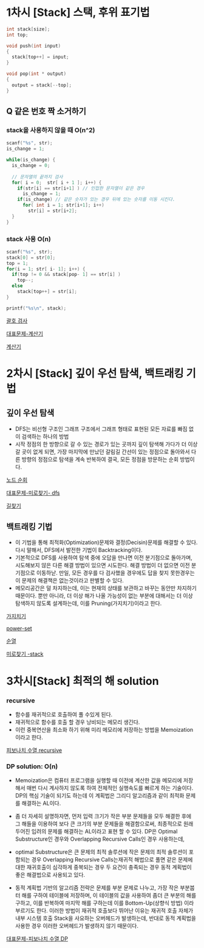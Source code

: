 # 1차시 [Stack] 스택, 후위 표기법 
```c
int stack[size];
int top;

void push(int input)
{
  stack[top++] = input;
}

void pop(int * output)
{
  output = stack[--top];
}
```
## Q 같은 번호 짝 소거하기 

### stack을 사용하지 않을 때 O(n^2)
```c
scanf("%s", str);
is_change = 1;

while(is_change) {
  is_change = 0;
  
  // 문자열의 끝까지 검사
  for( i = 0;  str[ i + 1 ]; i++) {
    if(str[i] == str[i+1] ) // 인접한 문자열이 같은 경우
      is_change = 1;
    if(is_change) // 같은 숫자가 있는 경우 뒤에 있는 숫자를 이동 시킨다.
      for( int i = 1; str[i+1]; i++)
        str[i] = str[i+2];
  }
}
```
### stack 사용 O(n)
```c
scanf("%s", str); 
stack[0] = str[0];
top = 1; 
for(i = 1; str[ i- 1]; i++) {
  if(top != 0 && stack[pop- 1] == str[i] )
    top--;
  else
    stack[top++] = str[i];
}

printf("%s\n", stack);
```


[괄호 검사](https://github.com/yjkwon07/Algorithm-study/blob/master/STACK/%EA%B4%84%ED%98%B8%20%EA%B2%80%EC%82%AC.cpp)

[대표문제-계산기](https://github.com/yjkwon07/Algorithm-study/blob/master/STACK/calculation.cpp)

[계산기](https://github.com/yjkwon07/Algorithm-study/blob/master/SW%EB%AC%B8%EC%A0%9C/D4/1222.%20%5BSW%20%EB%AC%B8%EC%A0%9C%ED%95%B4%EA%B2%B0%20%EA%B8%B0%EB%B3%B8%5D%206%EC%9D%BC%EC%B0%A8%20-%20%EA%B3%84%EC%82%B0%EA%B8%B01/SW_1222.java)

# 2차시 [Stack] 깊이 우선 탐색, 백트래킹 기법
## 깊이 우선 탐색 
  - DFS는 비선형 구조인 그래프 구조에서 그래프 형태로 표현된 모든 자료를 빠짐 없이 검색하는 하나의 방법
  - 시작 정점의 한 방향으로 갈 수 있는 경로가 있는 곳까지 깊이 탐색해 가다가 더 이상 갈 곳이 없게 되면, 
    가장 마지막에 만났던 갈림길 간선이 있는 정점으로 돌아와서 다른 방향의 정점으로 탐색을 계속 반복하여 
    결국, 모든 정점을 방문하는 순회 방법이다.
    
[노드 순회](https://github.com/yjkwon07/Algorithm-study/blob/master/STACK/%EB%85%B8%EB%93%9C%EC%97%B0%EA%B2%B0%20-dfs.cpp)

[대표문제-미로찾기- dfs](https://github.com/yjkwon07/Algorithm-study/blob/master/STACK/%EB%AF%B8%EB%A1%9C%EC%B0%BE%EA%B8%B0%20-dfs.cpp)

[길찾기](https://github.com/yjkwon07/Algorithm-study/tree/master/SW%EB%AC%B8%EC%A0%9C/D4/1219.%20%5BSW%20%EB%AC%B8%EC%A0%9C%ED%95%B4%EA%B2%B0%20%EA%B8%B0%EB%B3%B8%5D%204%EC%9D%BC%EC%B0%A8%20-%20%EA%B8%B8%EC%B0%BE%EA%B8%B0)

## 백트래킹 기법
  - 이 기법을 통해 최적화(Optimization)문제와 결정(Decisin)문제를 해결할 수 있다. 
   다시 말해서, DFS에서 발전한 기법이 Backtracking이다.
  - 기본적으로 DFS를 사용하여 탐색 중에 오답을 만나면 이전 분기점으로 돌아가며, 시도해보지 않은 다른 해결
    방법이 있으면 시도한다. 해결 방법이 더 없으면 이전 분기점으로 이동하낟. 만일, 모든 경우를 다 검사했을 경우에도
    답을 찾지 못한경우는 이 문제의 해결책은 없는것이라고 판별할 수 있다.
  - 메모리공간은 덜 차지하는데, 이는 현재의 상태를 보관하고 바꾸는 동안만 차지하기 때문이다. 뿐만 아니라,
    더 이상 해가 나올 가능성이 없는 부분에 대해서는 더 이상 탐색하지 않도록 설계하는데, 이를 Pruning(가지치기)이라고 한다.

[가지치기](https://github.com/yjkwon07/Algorithm-study/blob/master/STACK/backtracking%20-dfs.cpp)

[power-set](https://github.com/yjkwon07/Algorithm-study/blob/master/STACK/power%20set%20-backtrack.cpp)

[순열](https://github.com/yjkwon07/Algorithm-study/blob/master/STACK/%EC%88%9C%EC%97%B4%20-backtrack.cpp)

[미로찾기 -stack](https://github.com/yjkwon07/Algorithm-study/blob/master/STACK/%EB%AF%B8%EB%A1%9C%EC%B0%BE%EA%B8%B0%20-stack.cpp)

# 3차시[Stack] 최적의 해 solution

### recursive
  - 함수를 재귀적으로 호출하여 풀 수있게 된다. 
  - 재귀적으로 함수를 호출 할 경우 낭비되는 메모리 생긴다.
  - 이런 중복연산을 최소화 하기 위해 미리 메모리에 저장하는 방법을 Memoization이라고 한다.

[피보나치 수열 recursive](https://github.com/yjkwon07/Algorithm-study/blob/master/STACK/%ED%94%BC%EB%B3%B4%EB%82%98%EC%B9%98%20%20-recursive.cpp)

### DP solution: O(n)
  - Memoization은 컴퓨터 프로그램을 실행할 때 이전에 계산한 값을 메모리에 저장해서 매번 
    다시 계사하지 않도록 하여 전체적인 실행속도를 빠르게 하는 기술이다. 
    DP의 핵심 기술이 되기도 하는데 이 계획법은 그리디 알고리즘과 같이 최적화 문제를 해결하는 AL이다.

  - 좀 더 자세히 설명하자면, 먼저 입력 크기가 작은 부분 문제들을 모두 해결한 후에 그 해들을 이용하여 
    보다 큰 크기의 부분 문제들을 해결함으로써, 최종적으로 원래 두어진 입려의 문제를 해결하는 AL이라고 표현 할 수 있다.
    DP은 Optimal Substructure인 경우와 Overlapping Recursive Calls인 경우 사용하는데,
  
  - optimal Substructure은 큰 문제의 최적 솔루션에 작은 문제의 최적 솔루션이 포함되는 경우
    Overlapping Recursive Calls는재귀적 해법으로 풀면 같은 문제에 대한 재귀호출이 심각하게 중복되는 경우 
    두 요건이 충족되는 경우 동적 계획법이 좋은 해결법으로 사용되고 있다. 

  - 동적 계획법 기반의 알고리즘 전략은 문제를 부분 문제로 나누고, 가장 작은 부분붑터 해를 구하여 테이블에 저장하며,
    이 테이블의 값을 사용하여 좀더 큰 부분의 해를 구하고, 이를 반복하여 마지막 해를 구하는데 이를 Bottom-Up(상향식 방법)
    이라 부르기도 한다. 
이러한 방법이 재귀적 호출보다 뛰어난 이유는 재귀적 호출 자체가 내부 시스템 호출 Stack을 사요하는 오버헤드가
발생하는데, 반대로 동적 계획법을 사용한 경우 이러한 오버헤드가 발생하지 않기 때문이다.

[대표문제-피보나치 수열 DP](https://github.com/yjkwon07/Algorithm-study/blob/master/STACK/%ED%94%BC%EB%B3%B4%EB%82%98%EC%B9%98%20-DP.cpp)
